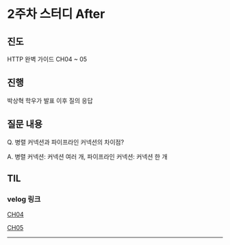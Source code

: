 # 2주차 스터디 After

## 진도

HTTP 완벽 가이드 CH04 ~ 05

## 진행

박상혁 학우가 발표
이후 질의 응답

## 질문 내용

Q. 병렬 커넥션과 파이프라인 커넥션의 차이점?

A. 병렬 커넥션: 커넥션 여러 개, 파이프라인 커넥션: 커넥션 한 개

## TIL

### velog 링크
[CH04](https://velog.io/@dmstmdrbs/HTTP-%EC%99%84%EB%B2%BD%EA%B0%80%EC%9D%B4%EB%93%9C-%EC%BB%A4%EB%84%A5%EC%85%98-%EA%B4%80%EB%A6%AC)

[CH05](https://velog.io/@dmstmdrbs/HTTP-%EC%99%84%EB%B2%BD%EA%B0%80%EC%9D%B4%EB%93%9C-%EC%9B%B9-%EC%84%9C%EB%B2%84)


---
